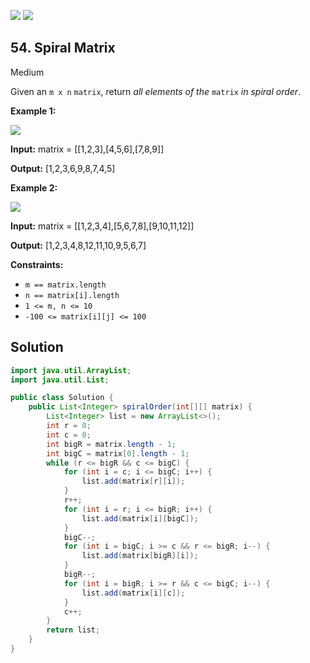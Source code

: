 [![](https://img.shields.io/github/stars/LeetCode-Top-Interview-150/LeetCode-Top-Interview-150?label=Stars&style=flat-square)](https://github.com/LeetCode-Top-Interview-150/LeetCode-Top-Interview-150)
[![](https://img.shields.io/github/forks/LeetCode-Top-Interview-150/LeetCode-Top-Interview-150?label=Fork%20me%20on%20GitHub%20&style=flat-square)](https://github.com/LeetCode-Top-Interview-150/LeetCode-Top-Interview-150/fork)

## 54\. Spiral Matrix

Medium

Given an `m x n` `matrix`, return _all elements of the_ `matrix` _in spiral order_.

**Example 1:**

![](https://assets.leetcode.com/uploads/2020/11/13/spiral1.jpg)

**Input:** matrix = \[\[1,2,3],[4,5,6],[7,8,9]]

**Output:** [1,2,3,6,9,8,7,4,5] 

**Example 2:**

![](https://assets.leetcode.com/uploads/2020/11/13/spiral.jpg)

**Input:** matrix = \[\[1,2,3,4],[5,6,7,8],[9,10,11,12]]

**Output:** [1,2,3,4,8,12,11,10,9,5,6,7] 

**Constraints:**

*   `m == matrix.length`
*   `n == matrix[i].length`
*   `1 <= m, n <= 10`
*   `-100 <= matrix[i][j] <= 100`

## Solution

```java
import java.util.ArrayList;
import java.util.List;

public class Solution {
    public List<Integer> spiralOrder(int[][] matrix) {
        List<Integer> list = new ArrayList<>();
        int r = 0;
        int c = 0;
        int bigR = matrix.length - 1;
        int bigC = matrix[0].length - 1;
        while (r <= bigR && c <= bigC) {
            for (int i = c; i <= bigC; i++) {
                list.add(matrix[r][i]);
            }
            r++;
            for (int i = r; i <= bigR; i++) {
                list.add(matrix[i][bigC]);
            }
            bigC--;
            for (int i = bigC; i >= c && r <= bigR; i--) {
                list.add(matrix[bigR][i]);
            }
            bigR--;
            for (int i = bigR; i >= r && c <= bigC; i--) {
                list.add(matrix[i][c]);
            }
            c++;
        }
        return list;
    }
}
```